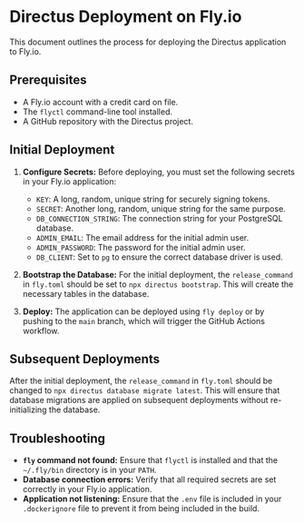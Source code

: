 # Directus Deployment on Fly.io

This document outlines the process for deploying the Directus application to Fly.io.

## Prerequisites

- A Fly.io account with a credit card on file.
- The `flyctl` command-line tool installed.
- A GitHub repository with the Directus project.

## Initial Deployment

1.  **Configure Secrets:** Before deploying, you must set the following secrets in your Fly.io application:
    - `KEY`: A long, random, unique string for securely signing tokens.
    - `SECRET`: Another long, random, unique string for the same purpose.
    - `DB_CONNECTION_STRING`: The connection string for your PostgreSQL database.
    - `ADMIN_EMAIL`: The email address for the initial admin user.
    - `ADMIN_PASSWORD`: The password for the initial admin user.
    - `DB_CLIENT`: Set to `pg` to ensure the correct database driver is used.

2.  **Bootstrap the Database:** For the initial deployment, the `release_command` in `fly.toml` should be set to `npx directus bootstrap`. This will create the necessary tables in the database.

3.  **Deploy:** The application can be deployed using `fly deploy` or by pushing to the `main` branch, which will trigger the GitHub Actions workflow.

## Subsequent Deployments

After the initial deployment, the `release_command` in `fly.toml` should be changed to `npx directus database migrate latest`. This will ensure that database migrations are applied on subsequent deployments without re-initializing the database.

## Troubleshooting

- **`fly` command not found:** Ensure that `flyctl` is installed and that the `~/.fly/bin` directory is in your `PATH`.
- **Database connection errors:** Verify that all required secrets are set correctly in your Fly.io application.
- **Application not listening:** Ensure that the `.env` file is included in your `.dockerignore` file to prevent it from being included in the build.
